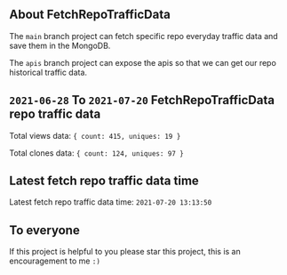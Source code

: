 ## About FetchRepoTrafficData

The `main` branch project can fetch specific repo everyday traffic data and save them in the MongoDB.

The `apis` branch project can expose the apis so that we can get our repo historical traffic data.

## `2021-06-28` To `2021-07-20` FetchRepoTrafficData repo traffic data

Total views data: `{ count: 415, uniques: 19 }`

Total clones data: `{ count: 124, uniques: 97 }`

## Latest fetch repo traffic data time

Latest fetch repo traffic data time: `2021-07-20 13:13:50`

## To everyone

If this project is helpful to you please star this project, this is an encouragement to me `:)`



